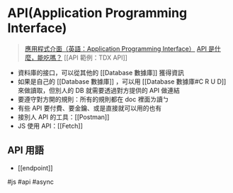 # API(Application Programming Interface)
> [應用程式介面（英語：Application Programming Interface）](https://zh.wikipedia.org/wiki/%E5%BA%94%E7%94%A8%E7%A8%8B%E5%BA%8F%E6%8E%A5%E5%8F%A3)
>[API 是什麼，能吃嗎？](https://hackmd.io/NnnTQ3gLQIagIsqsp9CiQQ)
> [[API 範例：TDX API]]


- 資料庫的接口，可以從其他的 [[Database 數據庫]] 獲得資訊
- 如果是自己的 [[Database 數據庫]] ，可以用 [[Database 數據庫#C R U D]] 來做讀取，但別人的 DB 就需要透過對方提供的 API 做連結
- 要遵守對方開的規則：所有的規則都在 doc 裡面ㄌ讀ㄅ
- 有些 API 要付費、要金鑰、或是直接就可以用的也有
- 接別人 API 的工具：[[Postman]]
- JS 使用 API：[[Fetch]]

## API 用語
- [[endpoint]] 


#js #api #async 